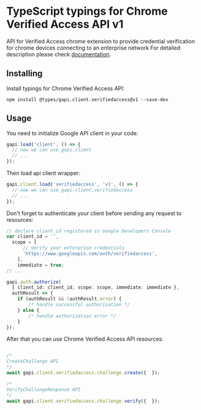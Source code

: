 # TypeScript typings for Chrome Verified Access API v1

API for Verified Access chrome extension to provide credential verification for chrome devices connecting to an enterprise network
For detailed description please check [documentation](https://developers.google.com/chrome/verified-access).

## Installing

Install typings for Chrome Verified Access API:

```
npm install @types/gapi.client.verifiedaccess@v1 --save-dev
```

## Usage

You need to initialize Google API client in your code:

```typescript
gapi.load('client', () => {
  // now we can use gapi.client
  // ...
});
```

Then load api client wrapper:

```typescript
gapi.client.load('verifiedaccess', 'v1', () => {
  // now we can use gapi.client.verifiedaccess
  // ...
});
```

Don't forget to authenticate your client before sending any request to resources:

```typescript
// declare client_id registered in Google Developers Console
var client_id = '',
  scope = [ 
      // Verify your enterprise credentials
      'https://www.googleapis.com/auth/verifiedaccess',
    ],
    immediate = true;
// ...

gapi.auth.authorize(
  { client_id: client_id, scope: scope, immediate: immediate },
  authResult => {
    if (authResult && !authResult.error) {
        /* handle successful authorization */
    } else {
        /* handle authorization error */
    }
});
```

After that you can use Chrome Verified Access API resources:

```typescript

/*
CreateChallenge API
*/
await gapi.client.verifiedaccess.challenge.create({  });

/*
VerifyChallengeResponse API
*/
await gapi.client.verifiedaccess.challenge.verify({  });
```
